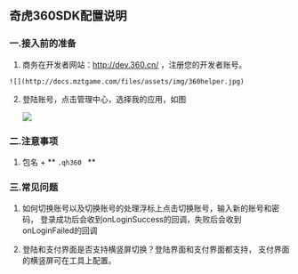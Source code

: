 
 ## 奇虎360SDK配置说明

 ###  一.接入前的准备

  1. 商务在开发者网站：http://dev.360.cn/ ，注册您的开发者账号。

    ![](http://docs.mztgame.com/files/assets/img/360helper.jpg)

  2. 登陆账号，点击管理中心，选择我的应用，如图

      ![](http://docs.mztgame.com/files/assets/img/mi-360helper2.jpg)

### 二.注意事项
  1.  包名 + ** `.qh360 ` **


### 三.常见问题

  1. 如何切换账号以及切换账号的处理浮标上点击切换账号，输入新的账号和密码，
      登录成功后会收到onLoginSuccess的回调，失败后会收到onLoginFailed的回调

  2. 登陆和支付界面是否支持横竖屏切换？登陆界面和支付界面都支持，
      支付界面的横竖屏可在工具上配置。
